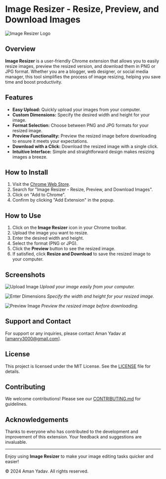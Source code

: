 # Image Resizer - Resize, Preview, and Download Images

![Image Resizer Logo](https://lh3.googleusercontent.com/ekKJDZ92-1GPwz--n1JaX1llYjAxQDDP6lUsMTaElguM42LaWH4ltIw2tUb2rvz8Jij_VglteMopaYbU-kpGs8OX2FU=s32-rw)

## Overview
**Image Resizer** is a user-friendly Chrome extension that allows you to easily resize images, preview the resized version, and download them in PNG or JPG format. Whether you are a blogger, web designer, or social media manager, this tool simplifies the process of image resizing, helping you save time and boost productivity.

## Features
- **Easy Upload:** Quickly upload your images from your computer.
- **Custom Dimensions:** Specify the desired width and height for your image.
- **Format Selection:** Choose between PNG and JPG formats for your resized image.
- **Preview Functionality:** Preview the resized image before downloading to ensure it meets your expectations.
- **Download with a Click:** Download the resized image with a single click.
- **Intuitive Interface:** Simple and straightforward design makes resizing images a breeze.

## How to Install
1. Visit the [Chrome Web Store](https://chrome.google.com/webstore/category/extensions).
2. Search for "Image Resizer - Resize, Preview, and Download Images".
3. Click on "Add to Chrome".
4. Confirm by clicking "Add Extension" in the popup.

## How to Use
1. Click on the **Image Resizer** icon in your Chrome toolbar.
2. Upload the image you want to resize.
3. Enter the desired width and height.
4. Select the format (PNG or JPG).
5. Click the **Preview** button to see the resized image.
6. If satisfied, click **Resize and Download** to save the resized image to your computer.

## Screenshots
![Upload Image](path/to/upload-screenshot.png)
*Upload your image easily from your computer.*

![Enter Dimensions](path/to/dimensions-screenshot.png)
*Specify the width and height for your resized image.*

![Preview Image](path/to/preview-screenshot.png)
*Preview the resized image before downloading.*

## Support and Contact
For support or any inquiries, please contact Aman Yadav at [amanry3000@gmail.com].

## License
This project is licensed under the MIT License. See the [LICENSE](LICENSE) file for details.

## Contributing
We welcome contributions! Please see our [CONTRIBUTING.md](CONTRIBUTING.md) for guidelines.

## Acknowledgements
Thanks to everyone who has contributed to the development and improvement of this extension. Your feedback and suggestions are invaluable.

---

Enjoy using **Image Resizer** to make your image editing tasks quicker and easier!

&copy; 2024 Aman Yadav. All rights reserved.
